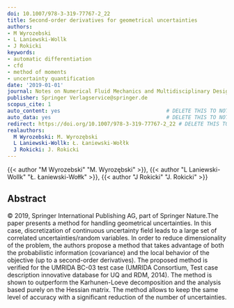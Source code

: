 ```yaml
---
doi: 10.1007/978-3-319-77767-2_22
title: Second-order derivatives for geometrical uncertainties
authors:
- M Wyrozebski
- L Laniewski-Wollk
- J Rokicki
keywords:
- automatic differentiation
- cfd
- method of moments
- uncertainty quantification
date: '2019-01-01'
journal: Notes on Numerical Fluid Mechanics and Multidisciplinary Design
publisher: Springer Verlagservice@springer.de
scopus_cite: 1
auto_content: yes                                  # DELETE THIS TO NOT AUTO GENERATE CONTENT
auto_data: yes                                     # DELETE THIS TO NOT AUTO GENERATE METADATA
redirect: https://doi.org/10.1007/978-3-319-77767-2_22 # DELETE THIS TO NOT REDIRECT
realauthors:
  M Wyrozebski: M. Wyrozębski
  L Laniewski-Wollk: Ł. Łaniewski-Wołłk
  J Rokicki: J. Rokicki
---
```

{{< author "M Wyrozebski" "M. Wyrozębski" >}}, {{< author "L Laniewski-Wollk" "Ł. Łaniewski-Wołłk" >}}, {{< author "J Rokicki" "J. Rokicki" >}}

## Abstract
© 2019, Springer International Publishing AG, part of Springer Nature.The paper presents a method for handling geometrical uncertainties. In this case, discretization of continuous uncertainty field leads to a large set of correlated uncertainties/random variables. In order to reduce dimensionality of the problem, the authors propose a method that takes advantage of both the probabilistic information (covariance) and the local behavior of the objective (up to a second-order derivatives). The proposed method is verified for the UMRIDA BC-03 test case (UMRIDA Consortium, Test case description innovative database for UQ and RDM, 2014). The method is shown to outperform the Karhunen-Loeve decomposition and the analysis based purely on the Hessian matrix. The method allows to keep the same level of accuracy with a significant reduction of the number of uncertainties.
